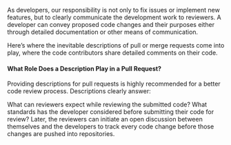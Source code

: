 As developers, our responsibility is not only to fix issues or implement new features,
but to clearly communicate the development work to reviewers. A developer can convey proposed code changes and their purposes either through detailed documentation or other means of communication.

Here’s where the inevitable descriptions of pull or merge requests come into play,
where the code contributors share detailed comments on their code.





#### What Role Does a Description Play in a Pull Request?

Providing descriptions for pull requests is highly recommended for a better code review process. Descriptions clearly answer:

What can reviewers expect while reviewing the submitted code?
What standards has the developer considered before submitting their code for review?
Later, the reviewers can initiate an open discussion between themselves and the developers to track every code change before those changes are pushed into repositories.
